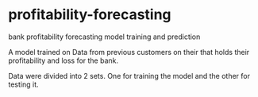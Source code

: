 # profitability-forecasting
bank profitability forecasting model training and prediction

A model trained on Data from previous customers on their that holds their profitability and loss for the bank.

Data were divided into 2 sets. One for training the model and the other for testing it.
